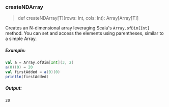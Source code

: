 ### createNDArray

> def createNDArray\[T\](rows: Int, cols: Int): Array\[Array\[T\]\]

Creates an N-dimensional array leveraging Scala's `Array.ofDim[Int]` method.
You can set and access the elements using parentheses, similar to a simple Array.

##### Example:

```scala
val a = Array.ofDim[Int](3, 2)
a(0)(0) = 20
val firstAdded = a(0)(0)
println(firstAdded)
```

##### Output:
```
20
```
